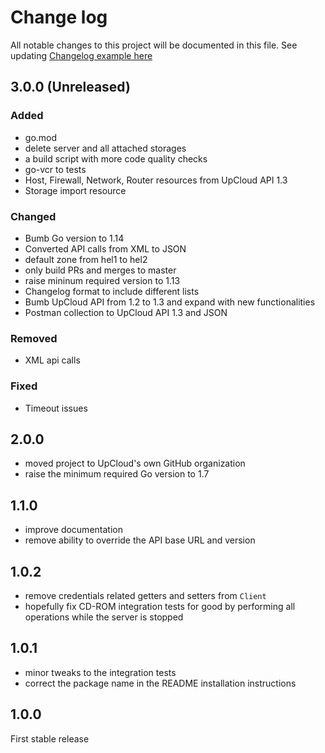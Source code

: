 # Change log

All notable changes to this project will be documented in this file.
See updating [Changelog example here](https://keepachangelog.com/en/1.0.0/)

## 3.0.0 (Unreleased)

### Added

- go.mod
- delete server and all attached storages
- a build script with more code quality checks
- go-vcr to tests
- Host, Firewall, Network, Router resources from UpCloud API 1.3
- Storage import resource

### Changed

- Bumb Go version to 1.14
- Converted API calls from XML to JSON
- default zone from hel1 to hel2
- only build PRs and merges to master
- raise mininum required version to 1.13
- Changelog format to include different lists
- Bumb UpCloud API from 1.2 to 1.3 and expand with new functionalities
- Postman collection to UpCloud API 1.3 and JSON

### Removed

- XML api calls

### Fixed

- Timeout issues

## 2.0.0

- moved project to UpCloud's own GitHub organization
- raise the minimum required Go version to 1.7

## 1.1.0

- improve documentation
- remove ability to override the API base URL and version

## 1.0.2

- remove credentials related getters and setters from `Client`
- hopefully fix CD-ROM integration tests for good by performing all operations while the server is stopped

## 1.0.1

- minor tweaks to the integration tests
- correct the package name in the README installation instructions

## 1.0.0

First stable release
